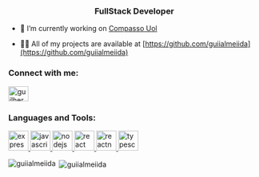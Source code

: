 <h3 align="center">FullStack Developer</h3>

- 🔭 I’m currently working on [Compasso Uol](Vivo)

- 👨‍💻 All of my projects are available at [https://github.com/guiialmeiida](https://github.com/guiialmeiida)

<h3 align="left">Connect with me:</h3>
<p align="left">
<a href="https://linkedin.com/in/guilherme-almeida-b6a09412a" target="blank"><img align="center" src="https://cdn.jsdelivr.net/npm/simple-icons@3.0.1/icons/linkedin.svg" alt="guilherme-almeida-b6a09412a" height="30" width="40" /></a>
</p>

<h3 align="left">Languages and Tools:</h3>
<p align="left"> <a href="https://expressjs.com" target="_blank"> <img src="https://devicons.github.io/devicon/devicon.git/icons/express/express-original-wordmark.svg" alt="express" width="40" height="40"/> </a> <a href="https://developer.mozilla.org/en-US/docs/Web/JavaScript" target="_blank"> <img src="https://devicons.github.io/devicon/devicon.git/icons/javascript/javascript-original.svg" alt="javascript" width="40" height="40"/> </a> <a href="https://nodejs.org" target="_blank"> <img src="https://devicons.github.io/devicon/devicon.git/icons/nodejs/nodejs-original-wordmark.svg" alt="nodejs" width="40" height="40"/> </a> <a href="https://reactjs.org/" target="_blank"> <img src="https://devicons.github.io/devicon/devicon.git/icons/react/react-original-wordmark.svg" alt="react" width="40" height="40"/> </a> <a href="https://reactnative.dev/" target="_blank"> <img src="https://reactnative.dev/img/header_logo.svg" alt="reactnative" width="40" height="40"/> </a> <a href="https://www.typescriptlang.org/" target="_blank"> <img src="https://devicons.github.io/devicon/devicon.git/icons/typescript/typescript-original.svg" alt="typescript" width="40" height="40"/> </a> </p>

<p><img align="left" src="https://github-readme-stats.vercel.app/api/top-langs?username=guiialmeiida&show_icons=true&locale=en&layout=compact" alt="guiialmeiida" /></p>

<p>&nbsp;<img align="center" src="https://github-readme-stats.vercel.app/api?username=guiialmeiida&show_icons=true&locale=en" alt="guiialmeiida" /></p>